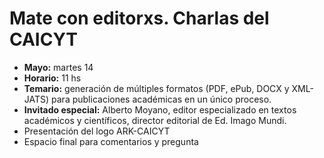 # Mate con editorxs. Charlas del CAICYT

- **Mayo:** martes 14
- **Horario:** 11 hs
- **Temario:** generación de múltiples formatos (PDF, ePub, DOCX y XML-JATS) para publicaciones académicas en un único proceso.
- **Invitado especial:** Alberto Moyano, editor especializado en textos académicos y científicos, director editorial de Ed. Imago Mundi.
- Presentación del logo ARK-CAICYT
- Espacio final para comentarios y pregunta





